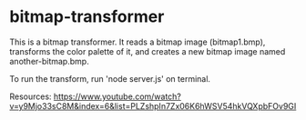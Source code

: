 # bitmap-transformer

This is a bitmap transformer. It reads a bitmap image (bitmap1.bmp), transforms the color palette of it, and creates a new bitmap image named another-bitmap.bmp.

To run the transform, run 'node server.js' on terminal.

Resources:
https://www.youtube.com/watch?v=y9Mjo33sC8M&index=6&list=PLZshpIn7Zx06K6hWSV54hkVQXpbFOv9GI
